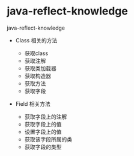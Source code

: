 # java-reflect-knowledge
java-reflect-knowledge

* Class 相关的方法
  +  获取class
  +  获取注解
  +  获取类加载器
  +  获取构造器
  +  获取方法
  +  获取字段

* Field 相关方法
  +   获取字段上的注解
  +   获取字段上的值
  +   设置字段上的值
  +   获取该字段所属的类
  +   获取字段的类型
  